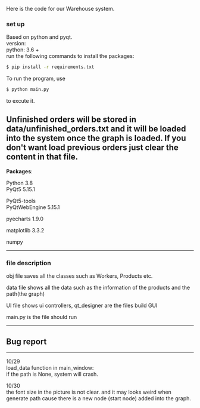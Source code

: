 Here is the code for our Warehouse system.

### set up  
Based on python and pyqt.  
version:  
python: 3.6 +  
run the following commands to install the packages:
```bash
$ pip install -r requirements.txt
```


To run the program, use 
```bash
$ python main.py 
```
to excute it. 

Unfinished orders will be stored in data/unfinished_orders.txt 
and it will be loaded into the system once the graph is loaded.
If you don't want load previous orders just clear the content in
that file.
-------------------
**Packages**: 
 
Python 3.8  
PyQt5 5.15.1

PyQt5-tools  
PyQtWebEngine 5.15.1 

pyecharts 1.9.0

matplotlib 3.3.2

numpy

---------------------


### file description  

obj file saves all the classes such as Workers, Products etc.  

data file shows all the data such as the information of the products and the path(the graph)  

UI file shows ui controllers, qt_designer are the files build GUI  

main.py is the file should run  

----------------------------------  
## Bug report  
------------------------------------  
10/29  
load_data function in main_window:  
if the path is None, system will crash. 

10/30  
the font size in the picture is not clear.
and it may looks weird when generate path cause there is a new node (start node) added into the graph.   

